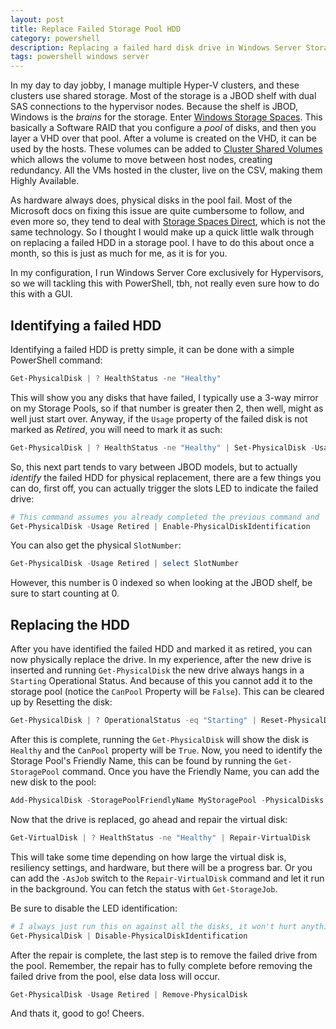 ```yaml
---
layout: post
title: Replace Failed Storage Pool HDD
category: powershell
description: Replacing a failed hard disk drive in Windows Server Storage Spaces Storage Pool.
tags: powershell windows server
---
```


In my day to day jobby, I manage multiple Hyper-V clusters, and these clusters use shared storage.  Most of the storage is a JBOD shelf with dual SAS connections to the hypervisor nodes.  Because the shelf is JBOD, Windows is the _brains_ for the storage.  Enter [Windows Storage Spaces](https://docs.microsoft.com/en-us/windows-server/storage/storage-spaces/overview).  This basically a Software RAID that you configure a _pool_ of disks, and then you layer a VHD over that pool.  After a volume is created on the VHD, it can be used by the hosts.  These volumes can be added to [Cluster Shared Volumes](https://docs.microsoft.com/en-us/windows-server/failover-clustering/failover-cluster-csvs) which allows the volume to move between host nodes, creating redundancy.  All the VMs hosted in the cluster, live on the CSV, making them Highly Available.

As hardware always does, physical disks in the pool fail.  Most of the Microsoft docs on fixing this issue are quite cumbersome to follow, and even more so, they tend to deal with [Storage Spaces Direct](https://docs.microsoft.com/en-us/windows-server/storage/storage-spaces/storage-spaces-direct-overview), which is not the same technology.  So I thought I would make up a quick little walk through on replacing a failed HDD in a storage pool.  I have to do this about once a month, so this is just as much for me, as it is for you.

In my configuration, I run Windows Server Core exclusively for Hypervisors, so we will tackling this with PowerShell, tbh, not really even sure how to do this with a GUI.

## Identifying a failed HDD
Identifying a failed HDD is pretty simple, it can be done with a simple PowerShell command:

```powershell
Get-PhysicalDisk | ? HealthStatus -ne "Healthy"
```

This will show you any disks that have failed, I typically use a 3-way mirror on my Storage Pools, so if that number is greater then 2, then well, might as well just start over.  Anyway, if the `Usage` property of the failed disk is not marked as _Retired_, you will need to mark it as such:

```powershell
Get-PhysicalDisk | ? HealthStatus -ne "Healthy" | Set-PhysicalDisk -Usage Retired
```

So, this next part tends to vary between JBOD models, but to actually _identify_ the failed HDD for physical replacement, there are a few things you can do, first off, you can actually trigger the slots LED to indicate the failed drive:

```powershell
# This command assumes you already completed the previous command and 'Retired' the failed disks.
Get-PhysicalDisk -Usage Retired | Enable-PhysicalDiskIdentification
```

You can also get the physical `SlotNumber`:

```powershell
Get-PhysicalDisk -Usage Retired | select SlotNumber
```

However, this number is 0 indexed so when looking at the JBOD shelf, be sure to start counting at 0.

## Replacing the HDD
After you have identified the failed HDD and marked it as retired, you can now physically replace the drive.  In my experience, after the new drive is inserted and running `Get-PhysicalDisk` the new drive always hangs in a `Starting` Operational Status.  And because of this you cannot add it to the storage pool (notice the `CanPool` Property will be `False`).  This can be cleared up by Resetting the disk:

```powershell
Get-PhysicalDisk | ? OperationalStatus -eq "Starting" | Reset-PhysicalDisk
```

After this is complete, running the `Get-PhysicalDisk` will show the disk is `Healthy` and the `CanPool` property will be `True`.  Now, you need to identify the Storage Pool's Friendly Name, this can be found by running the `Get-StoragePool` command.  Once you have the Friendly Name, you can add the new disk to the pool:

```powershell
Add-PhysicalDisk -StoragePoolFriendlyName MyStoragePool -PhysicalDisks ( Get-PhysicalDisk -CanPool:$true )
```

Now that the drive is replaced, go ahead and repair the virtual disk:

```powershell
Get-VirtualDisk | ? HealthStatus -ne "Healthy" | Repair-VirtualDisk
```
This will take some time depending on how large the virtual disk is, resiliency settings, and hardware, but there will be a progress bar.  Or you can add the `-AsJob` switch to the `Repair-VirtualDisk` command and let it run in the background.  You can fetch the status with `Get-StorageJob`.

Be sure to disable the LED identification:

```powershell
# I always just run this on against all the disks, it won't hurt anything for the ones where its not enabled.
Get-PhysicalDisk | Disable-PhysicalDiskIdentification
```

After the repair is complete, the last step is to remove the failed drive from the pool.  Remember, the repair has to fully complete before removing the failed drive from the pool, else data loss will occur.

```powershell
Get-PhysicalDisk -Usage Retired | Remove-PhysicalDisk
```

And thats it, good to go!  Cheers.